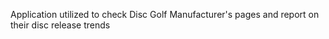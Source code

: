 Application utilized to check Disc Golf Manufacturer's pages and report on their disc release trends
